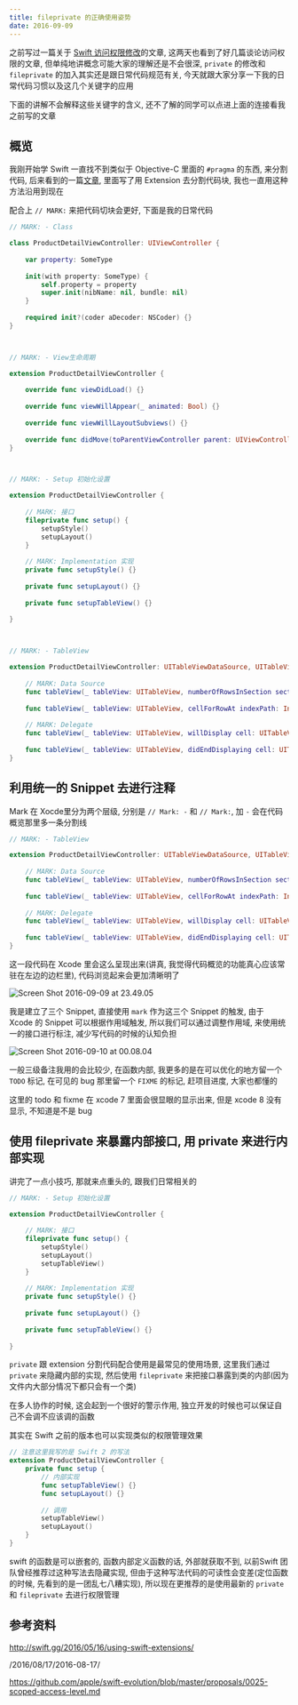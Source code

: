 ```yaml
---
title: fileprivate 的正确使用姿势
date: 2016-09-09
---
```


之前写过一篇关于 [Swift 访问权限修改](/2016/08/17/2016-08-17/)的文章, 这两天也看到了好几篇谈论访问权限的文章, 但单纯地讲概念可能大家的理解还是不会很深, `private` 的修改和 `fileprivate` 的加入其实还是跟日常代码规范有关, 今天就跟大家分享一下我的日常代码习惯以及这几个关键字的应用

下面的讲解不会解释这些关键字的含义, 还不了解的同学可以点进上面的连接看我之前写的文章

<!--more-->

## 概览

我刚开始学 Swift 一直找不到类似于 Objective-C 里面的 `#pragma` 的东西, 来分割代码, 后来看到的一篇[文章](http://swift.gg/2016/05/16/using-swift-extensions/), 里面写了用 Extension 去分割代码块, 我也一直用这种方法沿用到现在

配合上 `// MARK:` 来把代码切块会更好, 下面是我的日常代码

```swift
// MARK: - Class

class ProductDetailViewController: UIViewController {
    
    var property: SomeType
    
    init(with property: SomeType) {
        self.property = property
        super.init(nibName: nil, bundle: nil)
    }
    
    required init?(coder aDecoder: NSCoder) {}
}



// MARK: - View生命周期

extension ProductDetailViewController {
    
    override func viewDidLoad() {}
    
    override func viewWillAppear(_ animated: Bool) {}
    
    override func viewWillLayoutSubviews() {}
    
    override func didMove(toParentViewController parent: UIViewController?) {}
}



// MARK: - Setup 初始化设置

extension ProductDetailViewController {
    
    // MARK: 接口
    fileprivate func setup() {
        setupStyle()
        setupLayout()
    }
    
    // MARK: Implementation 实现
    private func setupStyle() {}
    
    private func setupLayout() {}
    
    private func setupTableView() {}
    
}



// MARK: - TableView

extension ProductDetailViewController: UITableViewDataSource, UITableViewDelegate {
    
    // MARK: Data Source
    func tableView(_ tableView: UITableView, numberOfRowsInSection section: Int) -> Int {}
    
    func tableView(_ tableView: UITableView, cellForRowAt indexPath: IndexPath) -> UITableViewCell {}
    
    // MARK: Delegate
    func tableView(_ tableView: UITableView, willDisplay cell: UITableViewCell, forRowAt indexPath: IndexPath) {}
    
    func tableView(_ tableView: UITableView, didEndDisplaying cell: UITableViewCell, forRowAt indexPath: IndexPath) {}
}
```

## 利用统一的 Snippet 去进行注释

Mark 在 Xocde里分为两个层级, 分别是 `// Mark: -` 和 `// Mark:`, 加 `-` 会在代码概览那里多一条分割线

```swift
// MARK: - TableView

extension ProductDetailViewController: UITableViewDataSource, UITableViewDelegate {
    
    // MARK: Data Source
    func tableView(_ tableView: UITableView, numberOfRowsInSection section: Int) -> Int {}
    
    func tableView(_ tableView: UITableView, cellForRowAt indexPath: IndexPath) -> UITableViewCell {}
    
    // MARK: Delegate
    func tableView(_ tableView: UITableView, willDisplay cell: UITableViewCell, forRowAt indexPath: IndexPath) {}
    
    func tableView(_ tableView: UITableView, didEndDisplaying cell: UITableViewCell, forRowAt indexPath: IndexPath) {}
}
```

这一段代码在 Xcode 里会这么呈现出来(讲真, 我觉得代码概览的功能真心应该常驻在左边的边栏里), 代码浏览起来会更加清晰明了

![Screen Shot 2016-09-09 at 23.49.05](/images/Screen%20Shot%202016-09-09%20at%2023.49.05.webp)

我是建立了三个 Snippet, 直接使用 `mark` 作为这三个 Snippet 的触发, 由于 Xcode 的 Snippet 可以根据作用域触发, 所以我们可以通过调整作用域, 来使用统一的接口进行标注, 减少写代码的时候的认知负担

![Screen Shot 2016-09-10 at 00.08.04](/images/Screen%20Shot%202016-09-10%20at%2000.08.04.webp)

一般三级备注我用的会比较少, 在函数内部, 我更多的是在可以优化的地方留一个  `TODO` 标记, 在可见的 bug 那里留一个 `FIXME` 的标记, 赶项目进度, 大家也都懂的

这里的 todo 和 fixme 在 xcode 7 里面会很显眼的显示出来, 但是 xcode 8 没有显示, 不知道是不是 bug



## 使用 fileprivate 来暴露内部接口, 用 private 来进行内部实现

讲完了一点小技巧, 那就来点重头的, 跟我们日常相关的

```swift
// MARK: - Setup 初始化设置

extension ProductDetailViewController {
    
    // MARK: 接口
    fileprivate func setup() {
        setupStyle()
        setupLayout()
        setupTableView()
    }
    
    // MARK: Implementation 实现
    private func setupStyle() {}
    
    private func setupLayout() {}
    
    private func setupTableView() {}
    
}
```

`private` 跟 extension 分割代码配合使用是最常见的使用场景, 这里我们通过 `private` 来隐藏内部的实现, 然后使用 `fileprivate` 来把接口暴露到类的内部(因为文件内大部分情况下都只会有一个类)

在多人协作的时候, 这会起到一个很好的警示作用, 独立开发的时候也可以保证自己不会调不应该调的函数

其实在 Swift 之前的版本也可以实现类似的权限管理效果

```swift
// 注意这里我写的是 Swift 2 的写法
extension ProductDetailViewController {
    private func setup {
        // 内部实现
        func setupTableView() {}
        func setupLayout() {}
        
        // 调用
        setupTableView()
        setupLayout()
    }
}
```

swift 的函数是可以嵌套的, 函数内部定义函数的话, 外部就获取不到, 以前Swift 团队曾经推荐过这种写法去隐藏实现, 但由于这种写法代码的可读性会变差(定位函数的时候, 先看到的是一团乱七八糟实现), 所以现在更推荐的是使用最新的 `private` 和 `fileprivate` 去进行权限管理

## 参考资料

http://swift.gg/2016/05/16/using-swift-extensions/

/2016/08/17/2016-08-17/

https://github.com/apple/swift-evolution/blob/master/proposals/0025-scoped-access-level.md



